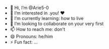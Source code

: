 - 👋 Hi, I’m @Arie5-0
- 👀 I’m interested in .you! ❤
- 🌱 I’m currently learning: how to live
- 💞️ I’m looking to collaborate on your very first
- 📫 How to reach me: don't
- 😄 Pronouns: he/him
- ⚡ Fun fact: ...

<!---
Arie5-0/Arie5-0 is a ✨ special ✨ repository because its `README.md` (this file) appears on your GitHub profile.
You can click the Preview link to take a look at your changes.
--->
